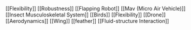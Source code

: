 [[Flexibility]]
[[Robustness]]
[[Flapping Robot]]
[[Mav (Micro Air Vehicle)]]
[[Insect Musculoskeletal System]]
[[Birds]]
[[Flexibility]]
[[Drone]]
[[Aerodynamics]]
[[Wing]]
[[feather]]
[[Fluid-structure Interaction]]
